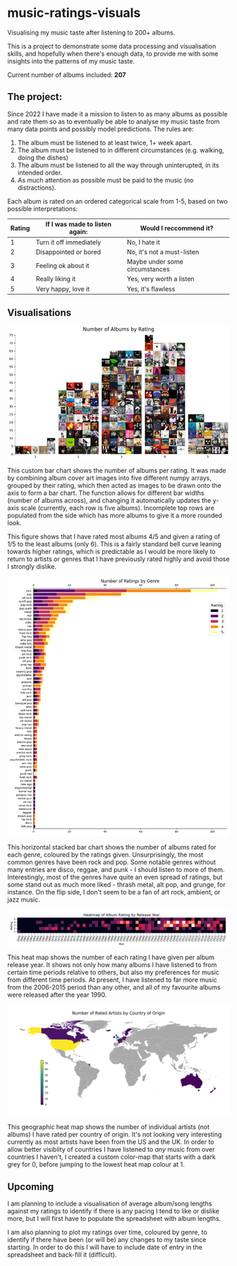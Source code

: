 # music-ratings-visuals
Visualising my music taste after listening to 200+ albums.

This is a project to demonstrate some data processing and visualisation skills, and hopefully when there's enough data, to provide me with some insights into the patterns of my music taste.

Current number of albums included: **207**

## The project:

Since 2022 I have made it a mission to listen to as many albums as possible and rate them so as to eventually be able to analyse my music taste from many data points and possibly model predictions. The rules are:

1) The album must be listened to at least twice, 1+ week apart.
2) The album must be listened to in different circumstances (e.g. walking, doing the dishes)
3) The album must be listened to all the way through uninterupted, in its intended order.
4) As much attention as possible must be paid to the music (no distractions).

Each album is rated on an ordered categorical scale from 1-5, based on two possible interpretations:

| Rating    | If I was made to listen again: | Would I reccommend it?         |
| --------- | ------------------------------ | ------------------------------ |
| 1         | Turn it off immediately        | No, I hate it                  |
| 2         | Disappointed or bored          | No, it's not a must-listen     |
| 3         | Feeling ok about it            | Maybe under some circumstances |
| 4         | Really liking it               | Yes, very worth a listen       |
| 5         | Very happy, love it            | Yes, it's flawless             |

## Visualisations

![A bar chart for each rating category with the bars drawn with the covers of each album rated so far.](https://github.com/GHornshaw/music-ratings-visuals/blob/main/visuals/album-bar-chart.png?raw=true)

This custom bar chart shows the number of albums per rating. It was made by combining album cover art images into five different numpy arrays, grouped by their rating, which then acted as images to be drawn onto the axis to form a bar chart. The function allows for different bar widths (number of albums across), and changing it automatically updates the y-axis scale (currently, each row is five albums). Incomplete top rows are populated from the side which has more albums to give it a more rounded look.

This figure shows that I have rated most albums 4/5 and given a rating of 1/5 to the least albums (only 6). This is a fairly standard bell curve leaning towards higher ratings, which is predictable as I would be more likely to return to artists or genres that I have previously rated highly and avoid those I strongly dislike.

![A horizontal stacked bar chart showing the number of albums of each genre rated, coloured by the ratings given.](https://github.com/GHornshaw/music-ratings-visuals/blob/main/visuals/genre_rating_bar.png?raw=true)

This horizontal stacked bar chart shows the number of albums rated for each genre, coloured by the ratings given. Unsurprisingly, the most common genres have been rock and pop. Some notable genres without many entries are disco, reggae, and punk - I should listen to more of them. Interestingly, most of the genres have quite an even spread of ratings, but some stand out as much more liked - thrash metal, alt pop, and grunge, for instance. On the flip side, I don't seem to be a fan of art rock, ambient, or jazz music.

![A heat map showing the number of each rating given for each album release year.](https://github.com/GHornshaw/music-ratings-visuals/blob/main/visuals/year_rating_heatmap.png?raw=true)

This heat map shows the number of each rating I have given per album release year. It shows not only how many albums I have listened to from certain time periods relative to others, but also my preferences for music from different time periods. At present, I have listened to far more music from the 2006-2015 period than any other, and all of my favourite albums were released after the year 1990.

![A geographical heat map showing the number of different artists rated for each country of origin.](https://github.com/GHornshaw/music-ratings-visuals/blob/main/visuals/origin_country_map.png?raw=true)

This geographic heat map shows the number of individual artists (not albums) I have rated per country of origin. It's not looking very interesting currently as most artists have been from the US and the UK. In order to allow better visiblity of countries I have listened to *any* music from over countries I haven't, I created a custom color-map that starts with a dark grey for 0, before jumping to the lowest heat map colour at 1.

## Upcoming

I am planning to include a visualisation of average album/song lengths against my ratings to identify if there is any pacing I tend to like or dislike more, but I will first have to populate the spreadsheet with album lengths.

I am also planning to plot my ratings over time, coloured by genre, to identify if there have been (or will be) any changes to my taste since starting. In order to do this I will have to include date of entry in the spreadsheet and back-fill it (difficult).